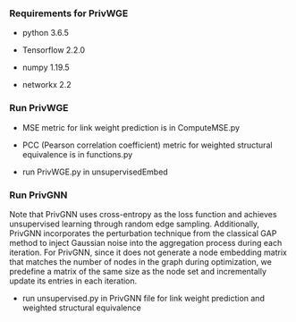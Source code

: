 ### Requirements for PrivWGE

- python 3.6.5

- Tensorflow 2.2.0

- numpy 1.19.5

- networkx 2.2

### Run PrivWGE

- MSE metric for link weight prediction is in ComputeMSE.py

- PCC (Pearson correlation coefficient) metric for weighted structural equivalence is in functions.py 

- run PrivWGE.py in unsupervisedEmbed

### Run PrivGNN

Note that PrivGNN uses cross-entropy as the loss function and achieves unsupervised learning through random edge sampling. Additionally, PrivGNN incorporates the perturbation technique from the classical GAP method to inject Gaussian noise into the aggregation process during each iteration. For PrivGNN, since it does not generate a node embedding matrix that matches the number of nodes in the graph during optimization, we predefine a matrix of the same size as the node set and incrementally update its entries in each iteration.

- run unsupervised.py in PrivGNN file for link weight prediction and weighted structural equivalence

  
